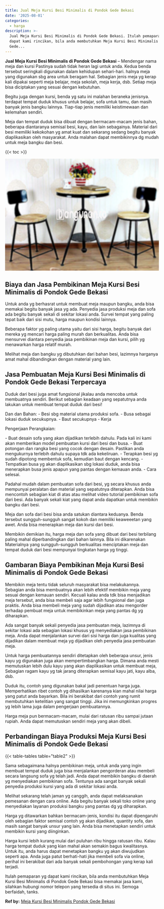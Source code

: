 ```yaml
---
title: Jual Meja Kursi Besi Minimalis di Pondok Gede Bekasi
date: '2025-08-01'
categories:
  - harga
description: >-
  Jual Meja Kursi Besi Minimalis di Pondok Gede Bekasi. Itulah pemaparan yg
  dapat kami rincikan, bila anda membutuhkan Meja Kursi Besi Minimalis di Pondok
  Gede...
---
```


**Jual Meja Kursi Besi Minimalis di Pondok Gede Bekasi** – Mendengar nama meja dan kursi Pastinya sudah tidak heran lagi untuk anda. Kedua benda tersebut seringkali digunakan dalam kehidupan sehari-hari. halnya meja yang digunakan sbg area untuk beragam hal. Sebagian jenis meja yg kerap kali dipakai seperti meja belajar, meja sekolah, meja kerja, dsb. Setiap meja bisa diciptakan yang sesuai dengan kebutuhan.

Begitu juga dengan kursi, benda yg satu ini malahan beraneka jenisnya. terdapat tempat duduk khusus untuk belajar, sofa untuk tamu, dan masih banyak jenis bangku lainnya. Tiap-tiap jenis memiliki keistimewaan dan kelemahan sendiri.

Meja dan tempat duduk bisa dibuat dengan bermacam-macam jenis bahan, beberapa diantaranya semisal besi, kayu, dan lain sebagainya. Material dari besi memiliki kekokohan yg amat kuat dan sekarang sedang begitu banyak diaplikasikan oleh masyarakat. Anda malahan dapat membikinnya dg mudah untuk meja bangku dan besi.

{{< toc >}}

![Jual Meja Kursi Besi Minimalis di Pondok Gede Bekasi](/images/jual-meja-besi-murah05.png)

## Biaya dan Jasa Pembikinan Meja Kursi Besi Minimalis di Pondok Gede Bekasi

Untuk anda yg berhasrat untuk membuat meja maupun bangku, anda bisa memakai begitu banyak jasa yg ada. Penyedia jasa produksi meja dan sofa ada begitu banyak sekali di sekitar lokasi anda. Survei tempat yang paling tepat baik dari sisi mutu, harga maupun kondisi lainnya.

Beberapa faktor yg paling utama yaitu dari sisi harga, begitu banyak dari mereka yg mencari harga paling murah dan berkualitas. Anda bisa mensurvei diantara penyedia jasa pembikinan meja dan kursi, pilih yg menawarkan harga relatif murah.

Melihat meja dan bangku yg dibutuhkan dari bahan besi, lazimnya harganya amat mahal dibandingkan dengan material yang lain.

## Jasa Pembuatan Meja Kursi Besi Minimalis di Pondok Gede Bekasi Terpercaya

Duduk dari besi juga amat fungsional jikalau anda mencoba untuk membuatnya sendiri. Berikut sebagian keadaan yang sepatutnya anda lakukan untuk membuat tempat duduk dari besi!

Dan dan Bahan: - Besi sbg material utama produksi sofa. - Busa sebagai lokasi duduk secukupnya. - Baut secukupnya - Kerja

Pengerjaan Perangkaian:

\- Buat desain sofa yang akan dijadikan terlebih dahulu. Pada kali ini kami akan memberikan model pembuatan kursi dari besi dan busa. - Buat potongan dan rangka besi yang cocok dengan desain. Pastikan anda mengukurnya terlebih dahulu supaya tdk ada kekeliruan. - Terapkan besi yg sudah dipotong membentuk sofa, kemudian baut dengan kencang. - Tempatkan busa yg akan diaplikasikan sbg lokasi duduk, anda bisa menerapkan busa jenis apapun yang pantas dengan kemauan anda. - Cara selesai.

Padahal mudah dalam pembuatan sofa dari besi, yg secara khusus anda mempunyai peralatan dan material yang sepatutnya diterapkan. Anda bisa mencontoh sebagian kiat di atas atau melihat video tutorial pembikinan sofa dari besi. Ada banyak sekali kiat yang dapat anda dapatkan untuk membikin bangku dari besi.

Meja dan sofa dari besi bisa anda satukan diantara keduanya. Benda tersebut sungguh-sungguh sangat kokoh dan memiliki keaweeetan yang awet. Anda bisa menerapkan meja dan kursi dari besi.

Membikin demikian itu, harga meja dan sofa yang dibuat dari besi terbilang paling mahal diperbandingkan dari bahan lainnya. Bila ini dikarenakan Materialnya yang sungguh-sungguh berkualitas menciptakan meja dan tempat duduk dari besi mempunyai tingkatan harga yg tinggi.

## Gambaran Biaya Pembikinan Meja Kursi Besi Minimalis di Pondok Gede Bekasi

Membikin meja tentu tidak seluruh masyarakat bisa melakukannya. Sebagian anda bisa membuatnya akan lebih efektif membikin meja yang sesuai dengan kemauan sendiri. Kecuali kalau anda tdk bisa menjadikan meja tersebut, anda bisa membeli saja agar lebih fungsional dan juga praktis. Anda bisa membeli meja yang sudah dijadikan atau mengorder terhadap pembuat meja untuk membikinkan meja yang pantas dg yg diharapkan.

Ada sangat banyak sekali penyedia jasa pembuatan meja, lazimnya di sekitar lokasi ada sebagian lokasi khusus yg menyediakan jasa pembikinan meja. Anda dapat menjalankan survei dari sisi harga dan juga kualitas yang dijadikan dalam membuat meja yg dijadikan oleh penyedia jasa pembuatan meja.

Untuk harga pembuatannya sendiri ditetapkan oleh beberapa unsur, jenis kayu yg digunakan juga akan mempertimbangkan harga. Dimana anda mesti memutuskan lebih dulu kayu yang akan diaplikasikan untuk membuat meja, Sebagian ragam kayu yg tak jarang diterapkan semisal kayu jati, kayu alba, dsb.

Duduk itu, contoh yang digunakan bakal jadi penentuan harga juga. Memperhatikan ribet contoh yg dihasilkan karenanya kian mahal nilai harga yang patut anda bayarkan. Bila ini berakibat dari contoh yang rumit membutuhkan ketelitian yang sangat tinggi. Jika ini memungkinkan progres yg lebih lama juga dalam pengerjaan pembuatannya.

Harga meja pun bermacam-macam, mulai dari ratusan ribu sampai jutaan rupiah. Anda dapat memutuskan sendiri meja yang akan dibeli.

## Perbandingan Biaya Produksi Meja Kursi Besi Minimalis di Pondok Gede Bekasi

{{< table-tables table="table2" >}}

Sama sebagaimana halnya pembikinan meja, untuk anda yang ingin membuat tempat duduk juga bisa menjalankan pengorderan atau membeli secara langsung sofa yg telah jadi. Anda dapat membikin bangku di daerah yg menyediakan pembikinan sofa. Tentunya ada sangat banyak sekali penyedia produksi kursi yang ada di sekitar lokasi anda.

Melihat sekarang telah jaman yg canggih, anda dapat melaksanakan pemesanan dengan cara online. Ada begitu banyak sekali toko online yang menyediakan layanan produksi bangku yang pantas dg yg diharapkan.

Harga yg ditawarkan bahkan bermacam-jenis, kondisi itu dapat dipengaruhi oleh sebagian faktor semisal contoh yg akan dijadikan, quantity sofa, dan masih sangat banyak unsur yang lain. Anda bisa menetapkan sendiri untuk membikin kursi yang diinginkan.

Harga kursi lebih kurang mulai dari puluhan ribu hingga ratusan ribu. Kalau harga tempat duduk yang kian mahal akan semakin bagus kwalitasnya. Untuk itu, anda harus dapat menetapkan bangku yg akan diwujudkan seperti apa. Anda juga patut berhati-hati jika membeli sofa via online, perihal ini berakibat dari ada banyak sekali pembohongan yang kerap kali terjadi.

Itulah pemaparan yg dapat kami rincikan, bila anda membutuhkan Meja Kursi Besi Minimalis di Pondok Gede Bekasi bisa memakai jasa kami, silahkan hubungi nomor telepon yang tersedia di situs ini. Semoga berfaidah, tanks.

**Ref by:** [Meja Kursi Besi Minimalis Pondok Gede Bekasi](https://id.wikipedia.org/wiki/Meja)
